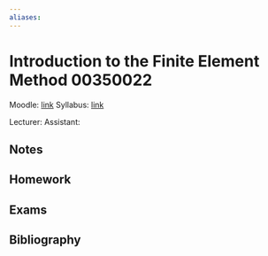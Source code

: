 ```yaml
---
aliases:
---
```

# Introduction to the Finite Element Method 00350022

Moodle: [link](https://moodle24.technion.ac.il/course/view.php?id=3637)
Syllabus: [link](https://moodle24.technion.ac.il/course/view.php?id=3323)

Lecturer: 
Assistant: 

## Notes

## Homework

## Exams

## Bibliography

